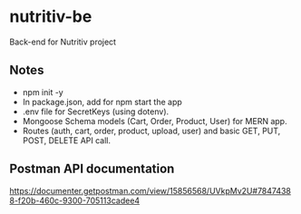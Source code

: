 # nutritiv-be
Back-end for Nutritiv project

## Notes

- npm init -y
- In package.json, add  <!--"start":"nodemon app.js" --> for npm start the app
- .env file for SecretKeys (using dotenv).
- Mongoose Schema models (Cart, Order, Product, User) for MERN app.
- Routes (auth, cart, order, product, upload, user) and basic GET, PUT, POST, DELETE API call.

## Postman API documentation

https://documenter.getpostman.com/view/15856568/UVkpMv2U#78474388-f20b-460c-9300-705113cadee4

